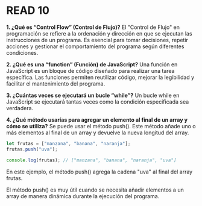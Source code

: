# READ 10

**1. ¿Qué es “Control Flow” (Control de Flujo)?**
El "Control de Flujo" en programación se refiere a la ordenación y dirección en que se ejecutan las instrucciones de un programa. Es esencial para tomar decisiones, repetir acciones y gestionar el comportamiento del programa según diferentes condiciones.

**2. ¿Qué es una “function” (Función) de JavaScript?**
Una función en JavaScript es un bloque de código diseñado para realizar una tarea específica. Las funciones permiten reutilizar código, mejorar la legibilidad y facilitar el mantenimiento del programa.

**3. ¿Cuántas veces se ejecutará un bucle “while”?**
Un bucle while en JavaScript se ejecutará tantas veces como la condición especificada sea verdadera.

**4. ¿Qué método usarías para agregar un elemento al final de un array y cómo se utiliza?**
Se puede usar el método push(). Este método añade uno o más elementos al final de un array y devuelve la nueva longitud del array.

```js
let frutas = ["manzana", "banana", "naranja"];
frutas.push("uva");

console.log(frutas); // ["manzana", "banana", "naranja", "uva"]
```

En este ejemplo, el método push() agrega la cadena "uva" al final del array frutas.

El método push() es muy útil cuando se necesita añadir elementos a un array de manera dinámica durante la ejecución del programa.
